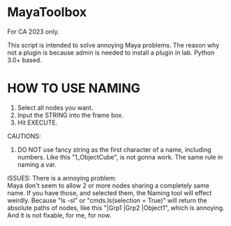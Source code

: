 # MayaToolbox
For CA 2023 only.

This script is intended to solve annoying Maya problems. The reason why not a plugin is because admin is needed to install a plugin in lab.
Python 3.0+ based.

# HOW TO USE NAMING

1. Select all nodes you want.
2. Input the STRING into the frame box.
3. Hit EXECUTE.

CAUTIONS:
1. DO NOT use fancy string as the first character of a name, including numbers. Like this "1_ObjectCube", is not gonna work. The same rule in naming a var.

ISSUES:
There is a annoying problem:     
     Maya don't seem to allow 2 or more nodes sharing a completely same name. If you have those, and selected them, the Naming tool will effect weirdly. Because "ls -sl" or "cmds.ls(selection = True)" will return the absolute paths of nodes, like this "|Grp1 |Grp2 |Object1", which is annoying. And it is not fixable, for me, for now.
